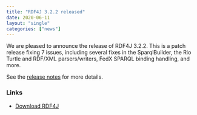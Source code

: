 ```yaml
---
title: "RDF4J 3.2.2 released"
date: 2020-06-11
layout: "single"
categories: ["news"]
---
```

We are pleased to announce the release of RDF4J 3.2.2.  This is a patch release fixing 7 issues, including several fixes in the SparqlBuilder, the Rio Turtle and RDF/XML parsers/writers, FedX SPARQL binding handling, and more.

See the [release notes](/release-notes/3.2.2) for more details.

<!--more-->
### Links

- [Download RDF4J](/download/)
